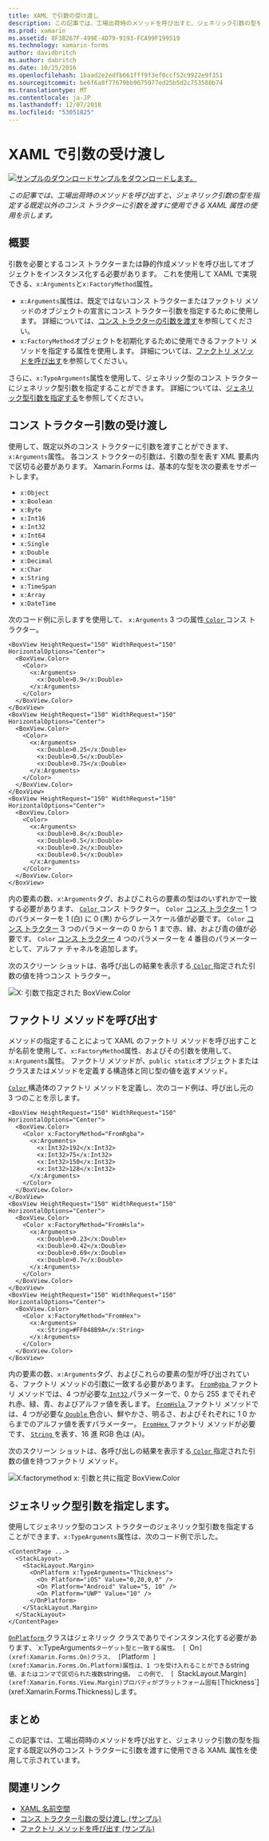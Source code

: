```yaml
---
title: XAML で引数の受け渡し
description: この記事では、工場出荷時のメソッドを呼び出すと、ジェネリック引数の型を指定する既定以外のコンス トラクターに引数を渡すに使用できる XAML 属性の使用を示します。
ms.prod: xamarin
ms.assetid: 8F3B267F-499E-4D79-9193-FCA99F199519
ms.technology: xamarin-forms
author: davidbritch
ms.author: dabritch
ms.date: 10/25/2016
ms.openlocfilehash: 1baad2e2edfb661fff9f3ef0ccf52c9922e9f351
ms.sourcegitcommit: be6f6a8f77679bb9675077ed25b5d2c753580b74
ms.translationtype: MT
ms.contentlocale: ja-JP
ms.lasthandoff: 12/07/2018
ms.locfileid: "53051825"
---
```

# <a name="passing-arguments-in-xaml"></a>XAML で引数の受け渡し

[![サンプルのダウンロード](~/media/shared/download.png)サンプルをダウンロードします。](https://developer.xamarin.com/samples/xamarin-forms/xaml/passingconstructorarguments/)

_この記事では、工場出荷時のメソッドを呼び出すと、ジェネリック引数の型を指定する既定以外のコンス トラクターに引数を渡すに使用できる XAML 属性の使用を示します。_

## <a name="overview"></a>概要

引数を必要とするコンス トラクターまたは静的作成メソッドを呼び出してオブジェクトをインスタンス化する必要があります。 これを使用して XAML で実現できる、`x:Arguments`と`x:FactoryMethod`属性。

- `x:Arguments`属性は、既定ではないコンス トラクターまたはファクトリ メソッドのオブジェクトの宣言にコンス トラクター引数を指定するために使用します。 詳細については、[コンス トラクターの引数を渡す](#constructor_arguments)を参照してください。
- `x:FactoryMethod`オブジェクトを初期化するために使用できるファクトリ メソッドを指定する属性を使用します。 詳細については、[ファクトリ メソッドを呼び出す](#factory_methods)を参照してください。

さらに、`x:TypeArguments`属性を使用して、ジェネリック型のコンス トラクターにジェネリック型引数を指定することができます。 詳細については、[ジェネリック型引数を指定する](#generic_type_arguments)を参照してください。

<a name="constructor_arguments" />

## <a name="passing-constructor-arguments"></a>コンス トラクター引数の受け渡し

使用して、既定以外のコンス トラクターに引数を渡すことができます、`x:Arguments`属性。 各コンス トラクターの引数は、引数の型を表す XML 要素内で区切る必要があります。 Xamarin.Forms は、基本的な型を次の要素をサポートします。

- `x:Object`
- `x:Boolean`
- `x:Byte`
- `x:Int16`
- `x:Int32`
- `x:Int64`
- `x:Single`
- `x:Double`
- `x:Decimal`
- `x:Char`
- `x:String`
- `x:TimeSpan`
- `x:Array`
- `x:DateTime`

次のコード例に示しますを使用して、 `x:Arguments` 3 つの属性[ `Color` ](xref:Xamarin.Forms.Color)コンス トラクター。

```xaml
<BoxView HeightRequest="150" WidthRequest="150" HorizontalOptions="Center">
  <BoxView.Color>
    <Color>
      <x:Arguments>
        <x:Double>0.9</x:Double>
      </x:Arguments>
    </Color>
  </BoxView.Color>
</BoxView>
<BoxView HeightRequest="150" WidthRequest="150" HorizontalOptions="Center">
  <BoxView.Color>
    <Color>
      <x:Arguments>
        <x:Double>0.25</x:Double>
        <x:Double>0.5</x:Double>
        <x:Double>0.75</x:Double>
      </x:Arguments>
    </Color>
  </BoxView.Color>
</BoxView>
<BoxView HeightRequest="150" WidthRequest="150" HorizontalOptions="Center">
  <BoxView.Color>
    <Color>
      <x:Arguments>
        <x:Double>0.8</x:Double>
        <x:Double>0.5</x:Double>
        <x:Double>0.2</x:Double>
        <x:Double>0.5</x:Double>
      </x:Arguments>
    </Color>
  </BoxView.Color>
</BoxView>
```

内の要素の数、`x:Arguments`タグ、およびこれらの要素の型はのいずれかで一致する必要があります、 [ `Color` ](xref:Xamarin.Forms.Color)コンス トラクター。 `Color` [コンス トラクター](xref:Xamarin.Forms.Color.%23ctor(System.Double)) 1 つのパラメーターを 1 (白) に 0 (黒) からグレースケール値が必要です。 `Color` [コンス トラクター](xref:Xamarin.Forms.Color.%23ctor(System.Double,System.Double,System.Double)) 3 つのパラメーターの 0 から 1 まで赤、緑、および青の値が必要です。 `Color` [コンス トラクター](xref:Xamarin.Forms.Color.%23ctor(System.Double,System.Double,System.Double,System.Double)) 4 つのパラメーターを 4 番目のパラメーターとして、アルファ チャネルを追加します。

次のスクリーン ショットは、各呼び出しの結果を表示する[ `Color` ](xref:Xamarin.Forms.Color)指定された引数の値を持つコンス トラクター。

![](passing-arguments-images/passing-arguments.png "X: 引数で指定された BoxView.Color")

<a name="factory_methods" />

## <a name="calling-factory-methods"></a>ファクトリ メソッドを呼び出す

メソッドの指定することによって XAML のファクトリ メソッドを呼び出すことが名前を使用して、`x:FactoryMethod`属性、およびその引数を使用して、`x:Arguments`属性。 ファクトリ メソッドが、`public static`オブジェクトまたはクラスまたはメソッドを定義する構造体と同じ型の値を返すメソッド。

[ `Color` ](xref:Xamarin.Forms.Color)構造体のファクトリ メソッドを定義し、次のコード例は、呼び出し元の 3 つのことを示します。

```xaml
<BoxView HeightRequest="150" WidthRequest="150" HorizontalOptions="Center">
  <BoxView.Color>
    <Color x:FactoryMethod="FromRgba">
      <x:Arguments>
        <x:Int32>192</x:Int32>
        <x:Int32>75</x:Int32>
        <x:Int32>150</x:Int32>                        
        <x:Int32>128</x:Int32>
      </x:Arguments>
    </Color>
  </BoxView.Color>
</BoxView>
<BoxView HeightRequest="150" WidthRequest="150" HorizontalOptions="Center">
  <BoxView.Color>
    <Color x:FactoryMethod="FromHsla">
      <x:Arguments>
        <x:Double>0.23</x:Double>
        <x:Double>0.42</x:Double>
        <x:Double>0.69</x:Double>
        <x:Double>0.7</x:Double>
      </x:Arguments>
    </Color>
  </BoxView.Color>
</BoxView>
<BoxView HeightRequest="150" WidthRequest="150" HorizontalOptions="Center">
  <BoxView.Color>
    <Color x:FactoryMethod="FromHex">
      <x:Arguments>
        <x:String>#FF048B9A</x:String>
      </x:Arguments>
    </Color>
  </BoxView.Color>
</BoxView>
```

内の要素の数、`x:Arguments`タグ、およびこれらの要素の型が呼び出されている、ファクトリ メソッドの引数に一致する必要があります。 [ `FromRgba` ](xref:Xamarin.Forms.Color.FromRgba(System.Int32,System.Int32,System.Int32,System.Int32))ファクトリ メソッドでは、4 つが必要な[ `Int32` ](https://docs.microsoft.com/dotnet/api/system.int32)パラメーターで、0 から 255 までそれぞれ赤、緑、青、およびアルファ値を表します。 [ `FromHsla` ](xref:Xamarin.Forms.Color.FromHsla(System.Double,System.Double,System.Double,System.Double))ファクトリ メソッドでは、4 つが必要な[ `Double` ](https://docs.microsoft.com/dotnet/api/system.double)色合い、鮮やかさ、明るさ、およびそれぞれに 1 0 からまでのアルファ値を表すパラメーター。 [ `FromHex` ](xref:Xamarin.Forms.Color.FromHex(System.String))ファクトリ メソッドが必要です、 [ `String` ](https://docs.microsoft.com/dotnet/api/system.string)を表す、16 進 RGB 色は (A)。

次のスクリーン ショットは、各呼び出しの結果を表示する[ `Color` ](xref:Xamarin.Forms.Color)指定された引数の値を持つファクトリ メソッド。

![](passing-arguments-images/factory-methods.png "X:factorymethod x: 引数と共に指定 BoxView.Color")

<a name="generic_type_arguments" />

## <a name="specifying-a-generic-type-argument"></a>ジェネリック型引数を指定します。

使用してジェネリック型のコンス トラクターのジェネリック型引数を指定することができます、`x:TypeArguments`属性は、次のコード例で示した。

```xaml
<ContentPage ...>
  <StackLayout>
    <StackLayout.Margin>
      <OnPlatform x:TypeArguments="Thickness">
        <On Platform="iOS" Value="0,20,0,0" />
        <On Platform="Android" Value="5, 10" />
        <On Platform="UWP" Value="10" />
      </OnPlatform>
    </StackLayout.Margin>
  </StackLayout>
</ContentPage>
```

[ `OnPlatform` ](xref:Xamarin.Forms.OnPlatform`1)クラスはジェネリック クラスでありでインスタンス化する必要があります、`x:TypeArguments`ターゲット型と一致する属性。 [ `On` ](xref:Xamarin.Forms.On)クラス、 [ `Platform` ](xref:Xamarin.Forms.On.Platform)属性は、1 つを受け入れることができる`string`値、またはコンマで区切られた複数`string`値。 この例で、 [ `StackLayout.Margin` ](xref:Xamarin.Forms.View.Margin)プロパティがプラットフォーム固有[ `Thickness`](xref:Xamarin.Forms.Thickness)します。

## <a name="summary"></a>まとめ

この記事では、工場出荷時のメソッドを呼び出すと、ジェネリック引数の型を指定する既定以外のコンス トラクターに引数を渡すに使用できる XAML 属性を使用して示されています。


## <a name="related-links"></a>関連リンク

- [XAML 名前空間](~/xamarin-forms/xaml/namespaces.md)
- [コンス トラクター引数の受け渡し (サンプル)](https://developer.xamarin.com/samples/xamarin-forms/xaml/passingconstructorarguments/)
- [ファクトリ メソッドを呼び出す (サンプル)](https://developer.xamarin.com/samples/xamarin-forms/xaml/callingfactorymethods/)
